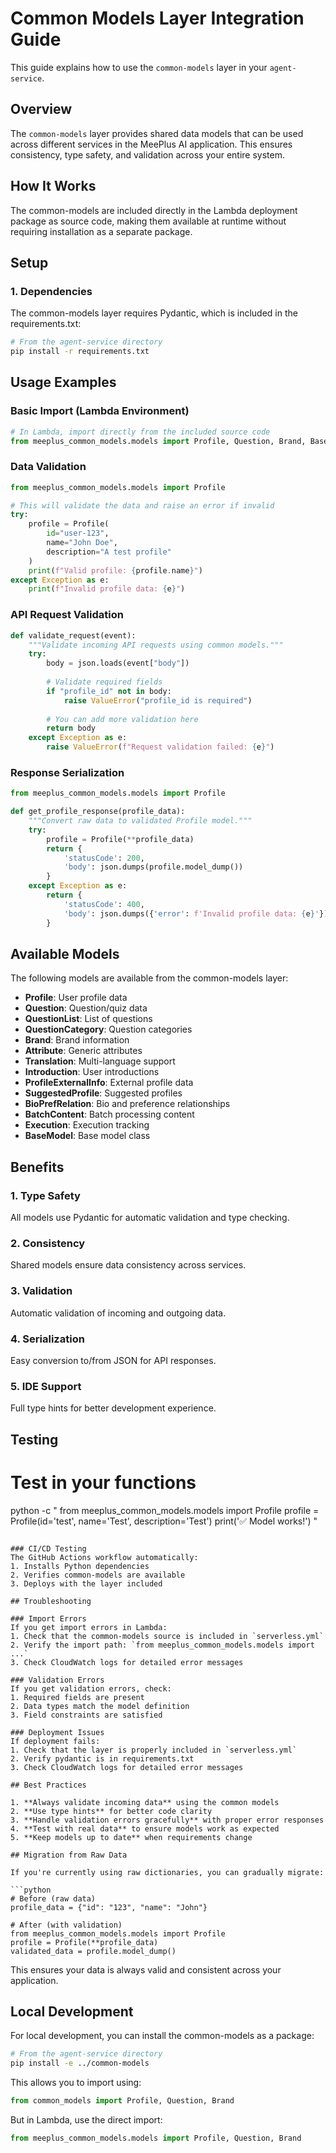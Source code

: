 # Common Models Layer Integration Guide

This guide explains how to use the `common-models` layer in your `agent-service`.

## Overview

The `common-models` layer provides shared data models that can be used across different services in the MeePlus AI application. This ensures consistency, type safety, and validation across your entire system.

## How It Works

The common-models are included directly in the Lambda deployment package as source code, making them available at runtime without requiring installation as a separate package.

## Setup

### 1. Dependencies

The common-models layer requires Pydantic, which is included in the requirements.txt:

```bash
# From the agent-service directory
pip install -r requirements.txt
```
## Usage Examples

### Basic Import (Lambda Environment)

```python
# In Lambda, import directly from the included source code
from meeplus_common_models.models import Profile, Question, Brand, BaseModel
```

### Data Validation

```python
from meeplus_common_models.models import Profile

# This will validate the data and raise an error if invalid
try:
    profile = Profile(
        id="user-123",
        name="John Doe",
        description="A test profile"
    )
    print(f"Valid profile: {profile.name}")
except Exception as e:
    print(f"Invalid profile data: {e}")
```

### API Request Validation

```python
def validate_request(event):
    """Validate incoming API requests using common models."""
    try:
        body = json.loads(event["body"])
        
        # Validate required fields
        if "profile_id" not in body:
            raise ValueError("profile_id is required")
        
        # You can add more validation here
        return body
    except Exception as e:
        raise ValueError(f"Request validation failed: {e}")
```

### Response Serialization

```python
from meeplus_common_models.models import Profile

def get_profile_response(profile_data):
    """Convert raw data to validated Profile model."""
    try:
        profile = Profile(**profile_data)
        return {
            'statusCode': 200,
            'body': json.dumps(profile.model_dump())
        }
    except Exception as e:
        return {
            'statusCode': 400,
            'body': json.dumps({'error': f'Invalid profile data: {e}'})
        }
```

## Available Models

The following models are available from the common-models layer:

- **Profile**: User profile data
- **Question**: Question/quiz data
- **QuestionList**: List of questions
- **QuestionCategory**: Question categories
- **Brand**: Brand information
- **Attribute**: Generic attributes
- **Translation**: Multi-language support
- **Introduction**: User introductions
- **ProfileExternalInfo**: External profile data
- **SuggestedProfile**: Suggested profiles
- **BioPrefRelation**: Bio and preference relationships
- **BatchContent**: Batch processing content
- **Execution**: Execution tracking
- **BaseModel**: Base model class

## Benefits

### 1. Type Safety
All models use Pydantic for automatic validation and type checking.

### 2. Consistency
Shared models ensure data consistency across services.

### 3. Validation
Automatic validation of incoming and outgoing data.

### 4. Serialization
Easy conversion to/from JSON for API responses.

### 5. IDE Support
Full type hints for better development experience.

## Testing


# Test in your functions
python -c "
from meeplus_common_models.models import Profile
profile = Profile(id='test', name='Test', description='Test')
print('✅ Model works!')
"
```

### CI/CD Testing
The GitHub Actions workflow automatically:
1. Installs Python dependencies
2. Verifies common-models are available
3. Deploys with the layer included

## Troubleshooting

### Import Errors
If you get import errors in Lambda:
1. Check that the common-models source is included in `serverless.yml`
2. Verify the import path: `from meeplus_common_models.models import ...`
3. Check CloudWatch logs for detailed error messages

### Validation Errors
If you get validation errors, check:
1. Required fields are present
2. Data types match the model definition
3. Field constraints are satisfied

### Deployment Issues
If deployment fails:
1. Check that the layer is properly included in `serverless.yml`
2. Verify pydantic is in requirements.txt
3. Check CloudWatch logs for detailed error messages

## Best Practices

1. **Always validate incoming data** using the common models
2. **Use type hints** for better code clarity
3. **Handle validation errors gracefully** with proper error responses
4. **Test with real data** to ensure models work as expected
5. **Keep models up to date** when requirements change

## Migration from Raw Data

If you're currently using raw dictionaries, you can gradually migrate:

```python
# Before (raw data)
profile_data = {"id": "123", "name": "John"}

# After (with validation)
from meeplus_common_models.models import Profile
profile = Profile(**profile_data)
validated_data = profile.model_dump()
```

This ensures your data is always valid and consistent across your application.

## Local Development

For local development, you can install the common-models as a package:

```bash
# From the agent-service directory
pip install -e ../common-models
```

This allows you to import using:
```python
from common_models import Profile, Question, Brand
```

But in Lambda, use the direct import:
```python
from meeplus_common_models.models import Profile, Question, Brand
``` 